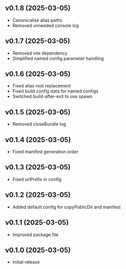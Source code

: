 ## v0.1.8 (2025-03-05)
* Canonicalise alias paths
* Removed unneeded console log

## v0.1.7 (2025-03-05)
* Removed vite dependency
* Simplified named config parameter handling

## v0.1.6 (2025-03-05)
* Fixed alias root replacement
* Fixed build config data for named configs
* Switched build-after-exit to use spawn

## v0.1.5 (2025-03-05)
* Removed closeBundle log

## v0.1.4 (2025-03-05)
* Fixed manifest generation order

## v0.1.3 (2025-03-05)
* Fixed urlPrefix in config

## v0.1.2 (2025-03-05)
* Added default config for copyPublicDir and manifest

## v0.1.1 (2025-03-05)
* Improved package file

## v0.1.0 (2025-03-05)
* Initial release
